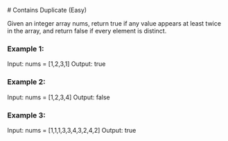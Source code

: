 # Contains Duplicate (Easy)

Given an integer array nums, return true if any value appears at least twice in the array, 
and return false if every element is distinct.
 

### Example 1:
Input: nums = [1,2,3,1]
Output: true

### Example 2:
Input: nums = [1,2,3,4]
Output: false

### Example 3:
Input: nums = [1,1,1,3,3,4,3,2,4,2]
Output: true